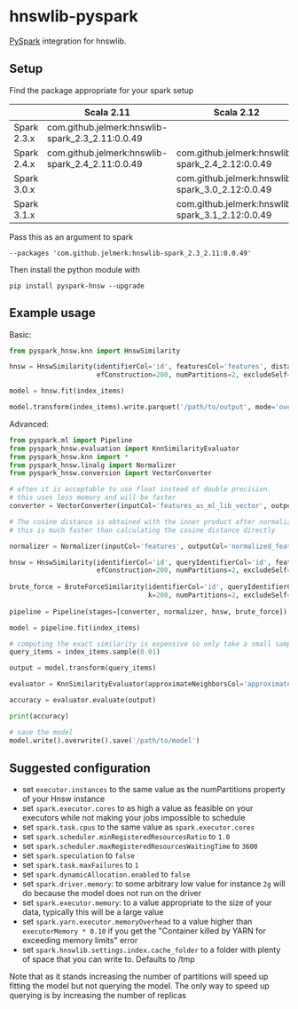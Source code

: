 hnswlib-pyspark
===============

[PySpark](https://spark.apache.org/) integration for hnswlib.

Setup
-----

Find the package appropriate for your spark setup

|             | Scala 2.11                                       | Scala 2.12                                       |
| ----------- | ------------------------------------------------ | ------------------------------------------------ |
| Spark 2.3.x | com.github.jelmerk:hnswlib-spark_2.3_2.11:0.0.49 |                                                  |
| Spark 2.4.x | com.github.jelmerk:hnswlib-spark_2.4_2.11:0.0.49 | com.github.jelmerk:hnswlib-spark_2.4_2.12:0.0.49 |
| Spark 3.0.x |                                                  | com.github.jelmerk:hnswlib-spark_3.0_2.12:0.0.49 | 
| Spark 3.1.x |                                                  | com.github.jelmerk:hnswlib-spark_3.1_2.12:0.0.49 |


Pass this as an argument to spark

    --packages 'com.github.jelmerk:hnswlib-spark_2.3_2.11:0.0.49'

Then install the python module with

    pip install pyspark-hnsw --upgrade
    

Example usage
-------------

Basic:

```python
from pyspark_hnsw.knn import HnswSimilarity

hnsw = HnswSimilarity(identifierCol='id', featuresCol='features', distanceFunction='cosine', m=48, ef=5, k=200,
                      efConstruction=200, numPartitions=2, excludeSelf=True)

model = hnsw.fit(index_items)

model.transform(index_items).write.parquet('/path/to/output', mode='overwrite')
```

Advanced:

```python
from pyspark.ml import Pipeline
from pyspark_hnsw.evaluation import KnnSimilarityEvaluator
from pyspark_hnsw.knn import *
from pyspark_hnsw.linalg import Normalizer
from pyspark_hnsw.conversion import VectorConverter

# often it is acceptable to use float instead of double precision. 
# this uses less memory and will be faster 
converter = VectorConverter(inputCol='features_as_ml_lib_vector', outputCol='features')

# The cosine distance is obtained with the inner product after normalizing all vectors to unit norm
# this is much faster than calculating the cosine distance directly

normalizer = Normalizer(inputCol='features', outputCol='normalized_features')

hnsw = HnswSimilarity(identifierCol='id', queryIdentifierCol='id', featuresCol='normalized_features', distanceFunction='inner-product', m=48, ef=5, k=200,
                      efConstruction=200, numPartitions=2, excludeSelf=True, similarityThreshold=0.4, predictionCol='approximate')
            
brute_force = BruteForceSimilarity(identifierCol='id', queryIdentifierCol='id', featuresCol='normalized_features', distanceFunction='inner-product',
                                   k=200, numPartitions=2, excludeSelf=True, similarityThreshold=0.4, predictionCol='exact')
 
pipeline = Pipeline(stages=[converter, normalizer, hnsw, brute_force])

model = pipeline.fit(index_items)

# computing the exact similarity is expensive so only take a small sample
query_items = index_items.sample(0.01)

output = model.transform(query_items)

evaluator = KnnSimilarityEvaluator(approximateNeighborsCol='approximate', exactNeighborsCol='exact')

accuracy = evaluator.evaluate(output)

print(accuracy)

# save the model
model.write().overwrite().save('/path/to/model')
```

Suggested configuration
-----------------------

- set `executor.instances` to the same value as the numPartitions property of your Hnsw instance
- set `spark.executor.cores` to as high a value as feasible on your executors while not making your jobs impossible to schedule
- set `spark.task.cpus` to the same value as `spark.executor.cores`
- set `spark.scheduler.minRegisteredResourcesRatio` to `1.0`
- set `spark.scheduler.maxRegisteredResourcesWaitingTime` to `3600`
- set `spark.speculation` to `false`
- set `spark.task.maxFailures` to `1`
- set `spark.dynamicAllocation.enabled` to `false`
- set `spark.driver.memory`: to some arbitrary low value for instance `2g` will do because the model does not run on the driver
- set `spark.executor.memory`: to a value appropriate to the size of your data, typically this will be a large value 
- set `spark.yarn.executor.memoryOverhead` to a value higher than `executorMemory * 0.10` if you get the "Container killed by YARN for exceeding memory limits" error
- set `spark.hnswlib.settings.index.cache_folder` to a folder with plenty of space that you can write to. Defaults to /tmp

Note that as it stands increasing the number of partitions will speed up fitting the model but not querying the model. The only way to speed up querying is by increasing the number of replicas


